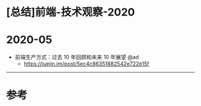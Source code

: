 # [总结]前端-技术观察-2020

# 2020-05

- 前端生产方式：过去 10 年回顾和未来 10 年展望 @ad
    - https://juejin.im/post/5ec4c86351882542e722e15f

---

# 参考
